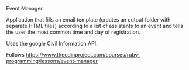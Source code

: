 Event Manager

Application that fills an email template (creates an output folder with separate HTML files) according to a list of assistants to an event and tells the user the most common time and day of registration.

Uses the google Civil Information API.

Follows https://www.theodinproject.com/courses/ruby-programming/lessons/event-manager
